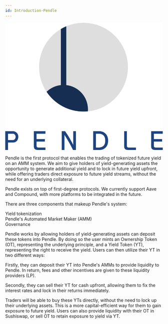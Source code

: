 ```yaml
---
id: Introduction-Pendle
---
```

![Pendle logo](logos/pendle.png "=150x186")

Pendle is the first protocol that enables the trading of tokenized future yield on an AMM system. We aim to give holders of yield-generating assets the opportunity to generate additional yield and to lock in future yield upfront, while offering traders direct exposure to future yield streams, without the need for an underlying collateral.

Pendle exists on top of first-degree protocols. We currently support Aave and Compound, with more platforms to be integrated in the future.

There are three components that makeup Pendle's system:

Yield tokenization\
Pendle's Automated Market Maker (AMM)\
Governance

Pendle works by allowing holders of yield-generating assets can deposit these tokens into Pendle. By doing so the user mints an Ownership Token (OT), representing the underlying principle, and a Yield Token (YT), representing the right to receive the yield. Users can then utilize their YT in two different ways:

Firstly, they can deposit their YT into Pendle's AMMs to provide liquidity to Pendle. In return, fees and other incentives are given to these liquidity providers (LP).

Secondly, they can sell their YT for cash upfront, allowing them to fix the interest rates and lock in their returns immediately.

Traders will be able to buy these YTs directly, without the need to lock up their underlying assets. This is a more capital-efficient way for them to gain exposure to future yield. Users can also provide liquidity with their OT in Sushiswap, or sell OT to retain exposure to yield via YT.
